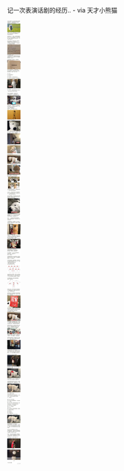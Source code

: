 记一次表演话剧的经历.. - via 天才小熊猫


![83cf6788c69747d48a3975ecb4e14aa7.jpg](https://raw.githubusercontent.com/wxlzmt/cdn1/master/ext/qw/groups/40001/83cf6788c69747d48a3975ecb4e14aa7.jpg)

